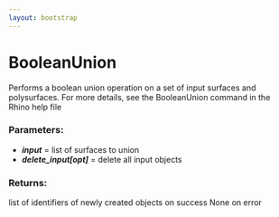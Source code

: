 ```yaml
---
layout: bootstrap
---
```


# BooleanUnion

Performs a boolean union operation on a set of input surfaces and
        polysurfaces. For more details, see the BooleanUnion command in the
        Rhino help file
          

### Parameters:

- ***input*** = list of surfaces to union
- ***delete_input[opt]*** = delete all input objects
        

### Returns:


list of identifiers of newly created objects on success
None on error
        


